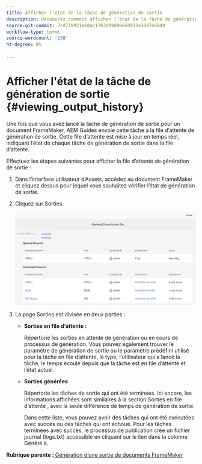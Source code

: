 ```yaml
---
title: Afficher l'état de la tâche de génération de sortie
description: Découvrez comment afficher l’état de la tâche de génération de sortie
source-git-commit: 7cd719921e68ac1763d09d9665d912e3697e5849
workflow-type: tm+mt
source-wordcount: '238'
ht-degree: 0%

---
```



# Afficher l&#39;état de la tâche de génération de sortie {#viewing_output_history}

Une fois que vous avez lancé la tâche de génération de sortie pour un document FrameMaker, AEM Guides envoie cette tâche à la file d’attente de génération de sortie. Cette file d’attente est mise à jour en temps réel, indiquant l’état de chaque tâche de génération de sortie dans la file d’attente.

Effectuez les étapes suivantes pour afficher la file d’attente de génération de sortie :

1. Dans l’interface utilisateur d’Assets, accédez au document FrameMaker et cliquez dessus pour lequel vous souhaitez vérifier l’état de génération de sortie.

1. Cliquez sur Sorties.

   ![](images/output-queued-fm.png)

1. La page Sorties est divisée en deux parties :

   - **Sorties en file d’attente :**

      Répertorie les sorties en attente de génération ou en cours de processus de génération. Vous pouvez également trouver le paramètre de génération de sortie ou le paramètre prédéfini utilisé pour la tâche en file d’attente, le type, l’utilisateur qui a lancé la tâche, le temps écoulé depuis que la tâche est en file d’attente et l’état actuel.

   - **Sorties générées**

      Répertorie les tâches de sortie qui ont été terminées. Ici encore, les informations affichées sont similaires à la section Sorties en file d’attente , avec la seule différence de temps de génération de sortie.

      Dans cette liste, vous pouvez avoir des tâches qui ont été exécutées avec succès ou des tâches qui ont échoué. Pour les tâches terminées avec succès, le processus de publication crée un fichier journal \(logs.txt\) accessible en cliquant sur le lien dans la colonne Généré à.


**Rubrique parente :**[ Génération d’une sortie de documents FrameMaker](fm-output-generatation.md)

